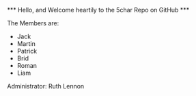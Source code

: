 

 *** Hello, and Welcome heartily to the 5char Repo on GitHub ***

 The Members are: 

  - Jack 
  - Martin 
  - Patrick 
  - Brid
  - Roman
  - Liam

 Administrator: Ruth Lennon
